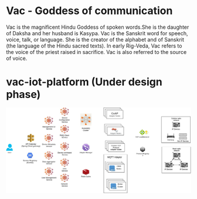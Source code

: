 # Vac - Goddess of communication

Vac is the magnificent Hindu Goddess of spoken words.She is the daughter of Daksha and her husband is Kasypa.  Vac is the Sanskrit word for speech, voice, talk, or language. She is the creator of the alphabet and of Sanskrit (the language of the Hindu sacred texts).  In early Rig-Veda, Vac refers to the voice of the priest raised in sacrifice.  Vac is also referred to the source of voice.

# vac-iot-platform (Under design phase)

![Alt text](architecture.jpg?raw=true "VAC")
